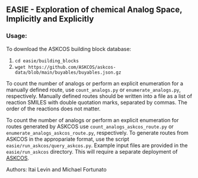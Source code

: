 ## EASIE - Exploration of chemical Analog Space, Implicitly and Explicitly

### Usage:
To download the ASKCOS building block database:

1. `cd easie/building_blocks`
2. `wget https://github.com/ASKCOS/askcos-data/blob/main/buyables/buyables.json.gz`

To count the number of analogs or perform an explicit enumeration for a manually defined route, use `count_analogs.py` or `enumerate_analogs.py`, respectively. 
Manually defined routes should be written into a file as a list of reaction SMILES with double quotation marks, separated by commas. The order of the reactions does not matter.

To count the number of analogs or perform an explicit enumeration for routes generated by ASKCOS use `count_analogs_askcos_route.py` or `enumerate_analogs_askcos_route.py`, respectively. 
To generate routes from ASKCOS in the appropariate format, use the script `easie/run_askcos/query_askcos.py`. Example input files are provided in the `easie/run_askcos` directory. This will require a separate deployment of [ASKCOS](https://github.com/ASKCOS).


Authors: Itai Levin and Michael Fortunato
